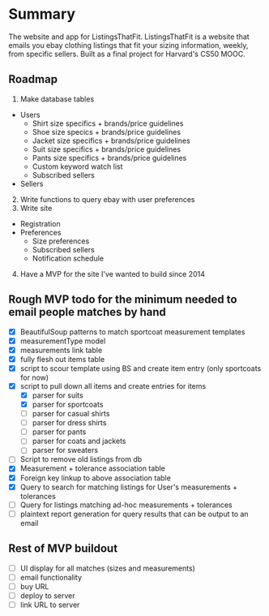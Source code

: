 # Summary
 The website and app for ListingsThatFit. ListingsThatFit is a website that emails you ebay clothing listings that fit your sizing information, weekly, from specific sellers. Built as a final project for Harvard's CS50 MOOC. 

Roadmap
------
1. Make database tables
  * Users
    * Shirt size specifics + brands/price guidelines
    * Shoe size specics + brands/price guidelines
    * Jacket size specifics + brands/price guidelines
    * Suit size specifics + brands/price guidelines
    * Pants size specifics + brands/price guidelines
    * Custom keyword watch list
    * Subscribed sellers
  * Sellers
2. Write functions to query ebay with user preferences
3. Write site
  * Registration
  * Preferences
    * Size preferences
    * Subscribed sellers
    * Notification schedule 
4. Have a MVP for the site I've wanted to build since 2014

Rough MVP todo for the minimum needed to email people matches by hand
-----
* [X] BeautifulSoup patterns to match sportcoat measurement templates
* [X] measurementType model
* [X] measurements link table
* [X] fully flesh out items table
* [X] script to scour template using BS and create item entry (only sportcoats for now)
* [X] script to pull down all items and create entries for items
  * [X] parser for suits
  * [X] parser for sportcoats
  * [ ] parser for casual shirts
  * [ ] parser for dress shirts
  * [ ] parser for pants
  * [ ] parser for coats and jackets
  * [ ] parser for sweaters
* [ ] Script to remove old listings from db
* [X] Measurement + tolerance association table
* [X] Foreign key linkup to above association table
* [X] Query to search for matching listings for User's measurements + tolerances
* [ ] Query for listings matching ad-hoc measurements + tolerances
* [ ] plaintext report generation for query results that can be output to an email

Rest of MVP buildout
-----
* [ ] UI display for all matches (sizes and measurements)
* [ ] email functionality
* [ ] buy URL
* [ ] deploy to server
* [ ] link URL to server